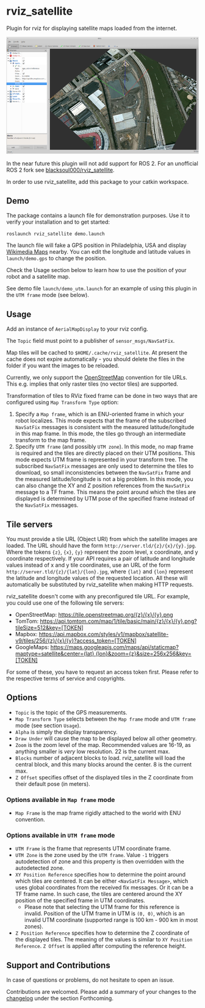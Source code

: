 # rviz_satellite

Plugin for rviz for displaying satellite maps loaded from the internet.

![Alt text](.screenshot.png?raw=true "Example Image")

In the near future this plugin will not add support for ROS 2.
For an unofficial ROS 2 fork see [blacksoul000/rviz_satellite](https://github.com/blacksoul000/rviz_satellite/tree/dashing).

In order to use rviz_satellite, add this package to your catkin workspace.

## Demo

The package contains a launch file for demonstration purposes.
Use it to verify your installation and to get started:

```
roslaunch rviz_satellite demo.launch
```

The launch file will fake a GPS position in Philadelphia, USA and display [Wikimedia Maps](https://maps.wikimedia.org) nearby.
You can edit the longitude and latitude values in `launch/demo.gps` to change the position.

Check the Usage section below to learn how to use the position of your robot and a satellite map.

See demo file `launch/demo_utm.launch` for an example of using this plugin in the `UTM frame` mode (see below).

## Usage

Add an instance of `AerialMapDisplay` to your rviz config.

The `Topic` field must point to a publisher of `sensor_msgs/NavSatFix`.

Map tiles will be cached to `$HOME/.cache/rviz_satellite`.
At present the cache does not expire automatically - you should delete the files in the folder if you want the images to be reloaded.

Currently, we only support the [OpenStreetMap](http://wiki.openstreetmap.org/wiki/Slippy_map_tilenames) convention for tile URLs.
This e.g. implies that only raster tiles (no vector tiles) are supported.

Transformation of tiles to RViz fixed frame can be done in two ways that are configured using `Map Transform Type` option:

1. Specify a `Map frame`, which is an ENU-oriented frame in which your robot localizes. This mode expects that the frame
   of the subscribed `NavSatFix` messages is consistent with the measured latitude/longitude in this map frame.
   In this mode, the tiles go through an intermediate transform to the map frame.
2. Specify `UTM frame` (and possibly `UTM zone`). In this mode, no map frame is required and the tiles are directly 
   placed on their UTM positions. This mode expects UTM frame is represented in your transform tree. The subscribed
   `NavSatFix` messages are only used to determine the tiles to download, so small inconsistencies between the
   `NavSatFix` frame and the measured latitude/longitude is not a big problem. In this mode, you can also change the
   XY and Z position references from the `NavSatFix` message to a TF frame. This means the point around which the tiles
   are displayed is determined by UTM pose of the specified frame instead of the `NavSatFix` messages.

## Tile servers

You must provide a tile URL (Object URI) from which the satellite images are loaded.
The URL should have the form `http://server.tld/{z}/{x}/{y}.jpg`.
Where the tokens `{z}`, `{x}`, `{y}` represent the zoom level, x coordinate, and y coordinate respectively. If your API requires a pair of latitude and longitude values instead of x and y tile coordinates, use an URL of the form `http://server.tld/{z}/{lat}/{lon}.jpg`, where `{lat}` and `{lon}` represent the latitude and longitude values of the requested location. All these will automatically be substituted by rviz_satellite when making HTTP requests.

rviz_satellite doesn't come with any preconfigured tile URL.
For example, you could use one of the following tile servers:

* OpenStreetMap: https://tile.openstreetmap.org/{z}/{x}/{y}.png
* TomTom: https://api.tomtom.com/map/1/tile/basic/main/{z}/{x}/{y}.png?tileSize=512&key=[TOKEN]
* Mapbox: https://api.mapbox.com/styles/v1/mapbox/satellite-v9/tiles/256/{z}/{x}/{y}?access_token=[TOKEN]
* GoogleMaps: https://maps.googleapis.com/maps/api/staticmap?maptype=satellite&center={lat},{lon}&zoom={z}&size=256x256&key=[TOKEN]


For some of these, you have to request an access token first.
Please refer to the respective terms of service and copyrights.

## Options

- `Topic` is the topic of the GPS measurements.
- `Map Transform Type` selects between the `Map frame` mode and `UTM frame` mode (see section `Usage`).
- `Alpha` is simply the display transparency.
- `Draw Under` will cause the map to be displayed below all other geometry.
- `Zoom` is the zoom level of the map. Recommended values are 16-19, as anything smaller is _very_ low resolution. 22 is the current max.
- `Blocks` number of adjacent blocks to load. rviz_satellite will load the central block, and this many blocks around the center. 8 is the current max.
- `Z Offset` specifies offset of the displayed tiles in the Z coordinate from their default pose (in meters).

### Options available in `Map frame` mode
- `Map Frame` is the map frame rigidly attached to the world with ENU convention.

### Options available in `UTM frame` mode

- `UTM Frame` is the frame that represents UTM coordinate frame.
- `UTM Zone` is the zone used by the `UTM frame`. Value `-1` triggers autodetection of zone and this property is then
  overridden with the autodetected zone.
- `XY Position Reference` specifies how to determine the point around which tiles are centered. It can be either `<NavSatFix Message>`,
  which uses global coordinates from the received fix messages. Or it can be a TF frame name. In such case, the tiles are
  centered around the XY position of the specified frame in UTM coordinates.
  - Please note that selecting the UTM frame for this reference is invalid. Position of the UTM frame in UTM is `(0, 0)`, which is
    an invalid UTM coordinate (supported range is 100 km - 900 km in most zones).
- `Z Position Reference` specifies how to determine the Z coordinate of the displayed tiles. The meaning of the values is similar
  to `XY Position Reference`. `Z Offset` is applied after computing the reference height.

## Support and Contributions

In case of questions or problems, do not hesitate to open an issue.

Contributions are welcomed. Please add a summary of your changes to the [changelog](CHANGELOG.rst) under the section Forthcoming.
